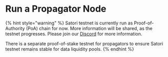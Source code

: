 # Run a Propagator Node

{% hint style="warning" %}
Satori testnet is currently run as Proof-of-Authority (PoA) chain for now. More information will be shared, as the testnet progresses. Please join our [Discord](https://discord.com/invite/Wv2vtBazMR) for more information.

There is a separate proof-of-stake testnet for propagators to ensure Satori testnet remains stable for data liquidity pools.
{% endhint %}
